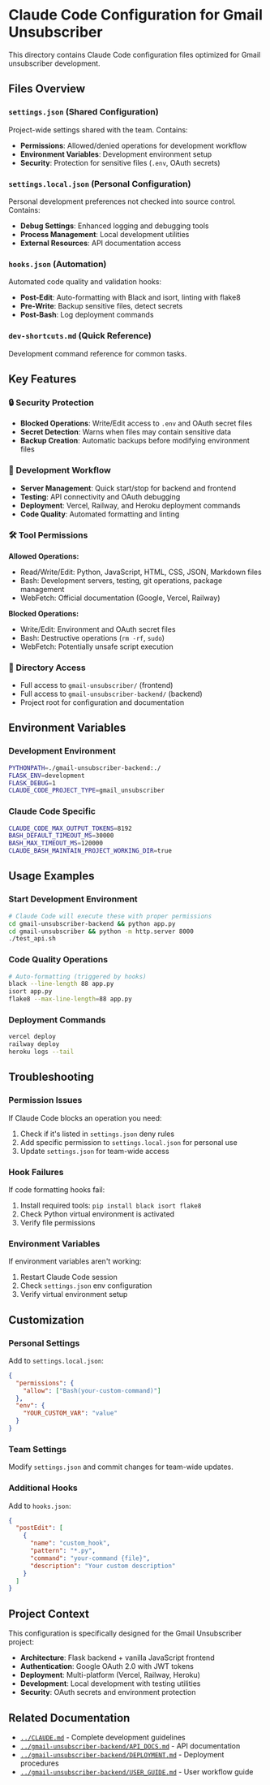 # Claude Code Configuration for Gmail Unsubscriber

This directory contains Claude Code configuration files optimized for Gmail unsubscriber development.

## Files Overview

### `settings.json` (Shared Configuration)
Project-wide settings shared with the team. Contains:
- **Permissions**: Allowed/denied operations for development workflow
- **Environment Variables**: Development environment setup
- **Security**: Protection for sensitive files (`.env`, OAuth secrets)

### `settings.local.json` (Personal Configuration)
Personal development preferences not checked into source control. Contains:
- **Debug Settings**: Enhanced logging and debugging tools
- **Process Management**: Local development utilities
- **External Resources**: API documentation access

### `hooks.json` (Automation)
Automated code quality and validation hooks:
- **Post-Edit**: Auto-formatting with Black and isort, linting with flake8
- **Pre-Write**: Backup sensitive files, detect secrets
- **Post-Bash**: Log deployment commands

### `dev-shortcuts.md` (Quick Reference)
Development command reference for common tasks.

## Key Features

### 🔒 Security Protection
- **Blocked Operations**: Write/Edit access to `.env` and OAuth secret files
- **Secret Detection**: Warns when files may contain sensitive data
- **Backup Creation**: Automatic backups before modifying environment files

### 🚀 Development Workflow
- **Server Management**: Quick start/stop for backend and frontend
- **Testing**: API connectivity and OAuth debugging
- **Deployment**: Vercel, Railway, and Heroku deployment commands
- **Code Quality**: Automated formatting and linting

### 🛠 Tool Permissions
**Allowed Operations:**
- Read/Write/Edit: Python, JavaScript, HTML, CSS, JSON, Markdown files
- Bash: Development servers, testing, git operations, package management
- WebFetch: Official documentation (Google, Vercel, Railway)

**Blocked Operations:**
- Write/Edit: Environment and OAuth secret files
- Bash: Destructive operations (`rm -rf`, `sudo`)
- WebFetch: Potentially unsafe script execution

### 📁 Directory Access
- Full access to `gmail-unsubscriber/` (frontend)
- Full access to `gmail-unsubscriber-backend/` (backend)
- Project root for configuration and documentation

## Environment Variables

### Development Environment
```bash
PYTHONPATH=./gmail-unsubscriber-backend:./
FLASK_ENV=development
FLASK_DEBUG=1
CLAUDE_CODE_PROJECT_TYPE=gmail_unsubscriber
```

### Claude Code Specific
```bash
CLAUDE_CODE_MAX_OUTPUT_TOKENS=8192
BASH_DEFAULT_TIMEOUT_MS=30000
BASH_MAX_TIMEOUT_MS=120000
CLAUDE_BASH_MAINTAIN_PROJECT_WORKING_DIR=true
```

## Usage Examples

### Start Development Environment
```bash
# Claude Code will execute these with proper permissions
cd gmail-unsubscriber-backend && python app.py
cd gmail-unsubscriber && python -m http.server 8000
./test_api.sh
```

### Code Quality Operations
```bash
# Auto-formatting (triggered by hooks)
black --line-length 88 app.py
isort app.py
flake8 --max-line-length=88 app.py
```

### Deployment Commands
```bash
vercel deploy
railway deploy
heroku logs --tail
```

## Troubleshooting

### Permission Issues
If Claude Code blocks an operation you need:
1. Check if it's listed in `settings.json` deny rules
2. Add specific permission to `settings.local.json` for personal use
3. Update `settings.json` for team-wide access

### Hook Failures
If code formatting hooks fail:
1. Install required tools: `pip install black isort flake8`
2. Check Python virtual environment is activated
3. Verify file permissions

### Environment Variables
If environment variables aren't working:
1. Restart Claude Code session
2. Check `settings.json` env configuration
3. Verify virtual environment setup

## Customization

### Personal Settings
Add to `settings.local.json`:
```json
{
  "permissions": {
    "allow": ["Bash(your-custom-command)"]
  },
  "env": {
    "YOUR_CUSTOM_VAR": "value"
  }
}
```

### Team Settings
Modify `settings.json` and commit changes for team-wide updates.

### Additional Hooks
Add to `hooks.json`:
```json
{
  "postEdit": [
    {
      "name": "custom_hook",
      "pattern": "*.py",
      "command": "your-command {file}",
      "description": "Your custom description"
    }
  ]
}
```

## Project Context

This configuration is specifically designed for the Gmail Unsubscriber project:
- **Architecture**: Flask backend + vanilla JavaScript frontend
- **Authentication**: Google OAuth 2.0 with JWT tokens
- **Deployment**: Multi-platform (Vercel, Railway, Heroku)
- **Development**: Local development with testing utilities
- **Security**: OAuth secrets and environment protection

## Related Documentation

- [`../CLAUDE.md`](../CLAUDE.md) - Complete development guidelines
- [`../gmail-unsubscriber-backend/API_DOCS.md`](../gmail-unsubscriber-backend/API_DOCS.md) - API documentation
- [`../gmail-unsubscriber-backend/DEPLOYMENT.md`](../gmail-unsubscriber-backend/DEPLOYMENT.md) - Deployment procedures
- [`../gmail-unsubscriber-backend/USER_GUIDE.md`](../gmail-unsubscriber-backend/USER_GUIDE.md) - User workflow guide 